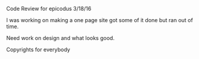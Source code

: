 Code Review for epicodus 3/18/16

I was working on making a one page site got some of it done but ran out of time.

Need work on design and what looks good.

Copyrights for everybody
